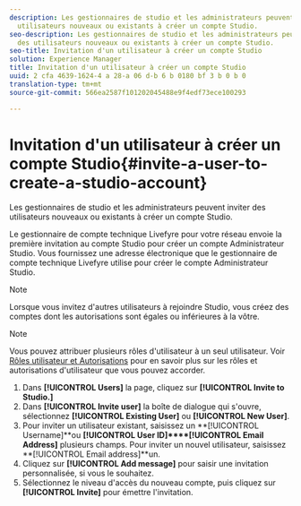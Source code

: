 ```yaml
---
description: Les gestionnaires de studio et les administrateurs peuvent inviter des
  utilisateurs nouveaux ou existants à créer un compte Studio.
seo-description: Les gestionnaires de studio et les administrateurs peuvent inviter
  des utilisateurs nouveaux ou existants à créer un compte Studio.
seo-title: Invitation d'un utilisateur à créer un compte Studio
solution: Experience Manager
title: Invitation d'un utilisateur à créer un compte Studio
uuid: 2 cfa 4639-1624-4 a 28-a 06 d-b 6 b 0180 bf 3 b 0 b 0
translation-type: tm+mt
source-git-commit: 566ea2587f101202045488e9f4edf73ece100293

---
```



# Invitation d'un utilisateur à créer un compte Studio{#invite-a-user-to-create-a-studio-account}

Les gestionnaires de studio et les administrateurs peuvent inviter des utilisateurs nouveaux ou existants à créer un compte Studio.

Le gestionnaire de compte technique Livefyre pour votre réseau envoie la première invitation au compte Studio pour créer un compte Administrateur Studio. Vous fournissez une adresse électronique que le gestionnaire de compte technique Livefyre utilise pour créer le compte Administrateur Studio.

>[!NOTE]
>
>Lorsque vous invitez d'autres utilisateurs à rejoindre Studio, vous créez des comptes dont les autorisations sont égales ou inférieures à la vôtre.

>[!NOTE]
>
>Vous pouvez attribuer plusieurs rôles d'utilisateur à un seul utilisateur. Voir [Rôles utilisateur et Autorisations](../c-users-creating-accounts-with-studio-access/c-user-types.md#c_user_types) pour en savoir plus sur les rôles et autorisations d'utilisateur que vous pouvez accorder.

1. Dans **[!UICONTROL Users]** la page, cliquez sur **[!UICONTROL Invite to Studio.]**
1. Dans **[!UICONTROL Invite user]** la boîte de dialogue qui s'ouvre, sélectionnez **[!UICONTROL Existing User]** ou **[!UICONTROL New User]**.
1. Pour inviter un utilisateur existant, saisissez un **[!UICONTROL Username]**ou **[!UICONTROL User ID]****[!UICONTROL Email Address]** plusieurs champs. Pour inviter un nouvel utilisateur, saisissez **[!UICONTROL Email address]**un.
1. Cliquez sur **[!UICONTROL Add message]** pour saisir une invitation personnalisée, si vous le souhaitez.
1. Sélectionnez le niveau d'accès du nouveau compte, puis cliquez sur **[!UICONTROL Invite]** pour émettre l'invitation.
